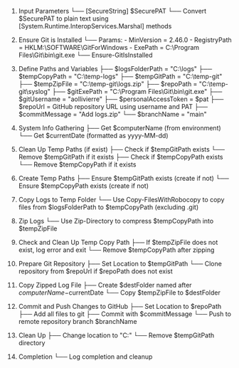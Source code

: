 1. Input Parameters
   └── [SecureString] $SecurePAT
        └── Convert $SecurePAT to plain text using [System.Runtime.InteropServices.Marshal] methods

2. Ensure Git is Installed
   └── Params: 
        - MinVersion = 2.46.0
        - RegistryPath = HKLM:\SOFTWARE\GitForWindows
        - ExePath = C:\Program Files\Git\bin\git.exe
   └── Ensure-GitIsInstalled

3. Define Paths and Variables
   ├── $logsFolderPath = "C:\logs"
   ├── $tempCopyPath = "C:\temp-logs"
   ├── $tempGitPath = "C:\temp-git"
   ├── $tempZipFile = "C:\temp-git\logs.zip"
   ├── $repoPath = "C:\temp-git\syslog"
   ├── $gitExePath = "C:\Program Files\Git\bin\git.exe"
   ├── $gitUsername = "aollivierre"
   ├── $personalAccessToken = $pat
   ├── $repoUrl = GitHub repository URL using username and PAT
   ├── $commitMessage = "Add logs.zip"
   └── $branchName = "main"

4. System Info Gathering
   ├── Get $computerName (from environment)
   └── Get $currentDate (formatted as yyyy-MM-dd)

5. Clean Up Temp Paths (if exist)
   ├── Check if $tempGitPath exists
   └── Remove $tempGitPath if it exists
   ├── Check if $tempCopyPath exists
   └── Remove $tempCopyPath if it exists

6. Create Temp Paths
   ├── Ensure $tempGitPath exists (create if not)
   └── Ensure $tempCopyPath exists (create if not)

7. Copy Logs to Temp Folder
   └── Use Copy-FilesWithRobocopy to copy files from $logsFolderPath to $tempCopyPath (excluding .git)

8. Zip Logs
   └── Use Zip-Directory to compress $tempCopyPath into $tempZipFile

9. Check and Clean Up Temp Copy Path
   ├── If $tempZipFile does not exist, log error and exit
   └── Remove $tempCopyPath after zipping

10. Prepare Git Repository
   ├── Set Location to $tempGitPath
   └── Clone repository from $repoUrl if $repoPath does not exist

11. Copy Zipped Log File
   ├── Create $destFolder named after $computerName-$currentDate
   └── Copy $tempZipFile to $destFolder

12. Commit and Push Changes to GitHub
   ├── Set Location to $repoPath
   ├── Add all files to git
   ├── Commit with $commitMessage
   └── Push to remote repository branch $branchName

13. Clean Up
   ├── Change location to "C:\"
   └── Remove $tempGitPath directory

14. Completion
   └── Log completion and cleanup
